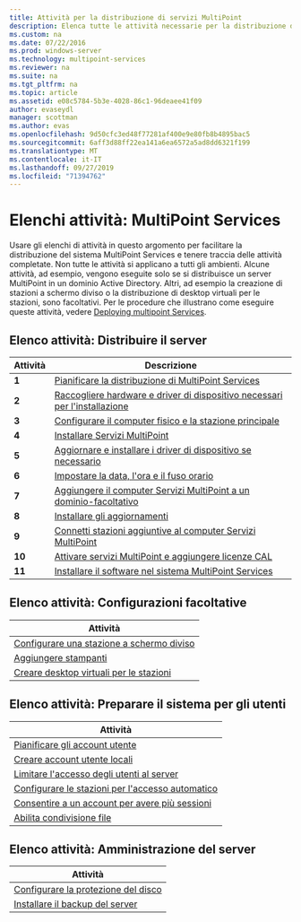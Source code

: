 ```yaml
---
title: Attività per la distribuzione di servizi MultiPoint
description: Elenca tutte le attività necessarie per la distribuzione di MultiPoint Services, oltre a collegamenti alle istruzioni
ms.custom: na
ms.date: 07/22/2016
ms.prod: windows-server
ms.technology: multipoint-services
ms.reviewer: na
ms.suite: na
ms.tgt_pltfrm: na
ms.topic: article
ms.assetid: e08c5784-5b3e-4028-86c1-96deaee41f09
author: evaseydl
manager: scottman
ms.author: evas
ms.openlocfilehash: 9d50cfc3ed48f77281af400e9e80fb8b4895bac5
ms.sourcegitcommit: 6aff3d88ff22ea141a6ea6572a5ad8dd6321f199
ms.translationtype: MT
ms.contentlocale: it-IT
ms.lasthandoff: 09/27/2019
ms.locfileid: "71394762"
---
```

# <a name="task-lists-multipoint-services"></a>Elenchi attività: MultiPoint Services
Usare gli elenchi di attività in questo argomento per facilitare la distribuzione del sistema MultiPoint Services e tenere traccia delle attività completate. Non tutte le attività si applicano a tutti gli ambienti. Alcune attività, ad esempio, vengono eseguite solo se si distribuisce un server MultiPoint in un dominio Active Directory. Altri, ad esempio la creazione di stazioni a schermo diviso o la distribuzione di desktop virtuali per le stazioni, sono facoltativi. Per le procedure che illustrano come eseguire queste attività, vedere [Deploying multipoint Services](deploying-multipoint-services.md).  
  
## <a name="task-list-deploy-the-server"></a>Elenco attività: Distribuire il server  

|Attività|Descrizione|  
|--------|---------------|  
|**1**|[Pianificare la distribuzione di MultiPoint Services](planning-a-multipoint-services-deployment.md)|  
|**2**|[Raccogliere hardware e driver di dispositivo necessari per l'installazione](Collect-hardware-and-device-drivers-needed-for-the-installation.md)|  
|**3**|[Configurare il computer fisico e la stazione principale](Set-up-the-physical-computer-and-primary-station.md)|  
|**4**|[Installare Servizi MultiPoint](Install-MultiPoint-services.md)|  
|**5**|[Aggiornare e installare i driver di dispositivo se necessario](Update-and-install-device-drivers-if-needed.md)|  
|**6**|[Impostare la data, l'ora e il fuso orario](Set-the-date--time--and-time-zone.md)|  
|**7**|[Aggiungere il computer Servizi MultiPoint a un dominio-facoltativo](Join-the-MultiPoint-services-computer-to-a-domain--optional-.md)|  
|**8**|[Installare gli aggiornamenti](Install-updates.md)|  
|**9**|[Connetti stazioni aggiuntive al computer Servizi MultiPoint](Attach-additional-stations-to-your-MultiPoint-services-computer.md)|  
|**10**|[Attivare servizi MultiPoint e aggiungere licenze CAL](manage-client-access-licenses-with-multipoint-services.md)|  
|**11**|[Installare il software nel sistema MultiPoint Services](Install-software-on-your-MultiPoint-services-system.md)|  
  
## <a name="task-list-optional-configurations"></a>Elenco attività: Configurazioni facoltative  
  
|Attività|  
|--------|  
|[Configurare una stazione a schermo diviso](Set-up-a-split-screen-station-in-MultiPoint-services.md)|  
|[Aggiungere stampanti](Add-printers.md)|  
|[Creare desktop virtuali per le stazioni](Create-Windows-10-Enterprise-virtual-desktops-for-stations.md)|  
  
## <a name="task-list-prepare-your-system-for-users"></a>Elenco attività: Preparare il sistema per gli utenti  
  
|Attività|  
|--------|  
|[Pianificare gli account utente](Plan-user-accounts-for-your-MultiPoint-services-environment.md)|  
|[Creare account utente locali](Create-local-user-accounts.md)|  
|[Limitare l'accesso degli utenti al server](Limit-users--access-to-the-server-in-MultiPoint-services.md)|  
|[Configurare le stazioni per l'accesso automatico](Configure-stations-for-automatic-logon.md)|  
|[Consentire a un account per avere più sessioni](Allow-one-account-to-have-multiple-sessions.md)|  
|[Abilita condivisione file](Enable-file-sharing-in-MultiPoint-services.md)|  
  
## <a name="task-list-server-administration"></a>Elenco attività: Amministrazione del server  
  
|Attività|  
|--------|  
|[Configurare la protezione del disco](Configure-Disk-Protection-in-MultiPoint-services.md)|  
|[Installare il backup del server](Install-Server-Backup-on-your-MultiPoint-services-computer.md)|